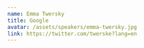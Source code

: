 ```yaml
---
name: Emma Twersky
title: Google
avatar: /assets/speakers/emma-twersky.jpg
link: https://twitter.com/twerske?lang=en
---
```

